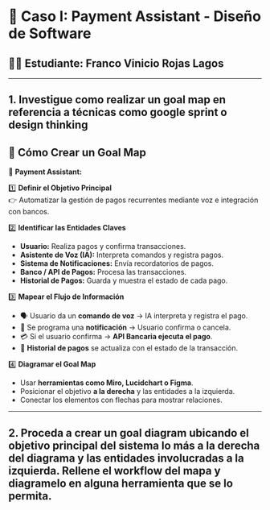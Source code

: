 # 📌 Caso I: Payment Assistant - Diseño de Software
## 🧑‍🎓 Estudiante: Franco Vinicio Rojas Lagos

---

## 1. Investigue como realizar un goal map en referencia a técnicas como google sprint o design thinking

## 🔹 Cómo Crear un Goal Map  
📌 **Payment Assistant:**  

1️⃣ **Definir el Objetivo Principal**  
   👉 Automatizar la gestión de pagos recurrentes mediante voz e integración con bancos.  

2️⃣ **Identificar las Entidades Claves**  
   - **Usuario:** Realiza pagos y confirma transacciones.  
   - **Asistente de Voz (IA):** Interpreta comandos y registra pagos.  
   - **Sistema de Notificaciones:** Envía recordatorios de pagos.  
   - **Banco / API de Pagos:** Procesa las transacciones.  
   - **Historial de Pagos:** Guarda y muestra el estado de cada pago.  

3️⃣ **Mapear el Flujo de Información**  
   - 🗣 Usuario da un **comando de voz** → IA interpreta y registra el pago.  
   - 📅 Se programa una **notificación** → Usuario confirma o cancela.  
   - 💳 Si el usuario confirma → **API Bancaria ejecuta el pago**.  
   - 📜 **Historial de pagos** se actualiza con el estado de la transacción.  

4️⃣ **Diagramar el Goal Map**  
   - Usar **herramientas como Miro, Lucidchart o Figma**.  
   - Posicionar el objetivo **a la derecha** y las entidades a la izquierda.  
   - Conectar los elementos con flechas para mostrar relaciones.  

---

## 2. Proceda a crear un goal diagram ubicando el objetivo principal del sistema lo más a la derecha del diagrama y las entidades involucradas a la izquierda. Rellene el workflow del mapa y diagramelo en alguna herramienta que se lo permita.
